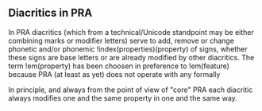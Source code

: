 ## Diacritics in PRA

In PRA diacritics (which from a technical/Unicode
standpoint may be either combining marks or modifier
letters) serve to add, remove or change phonetic and/or
phonemic !index(properties)(property)
of signs, whether these signs are base letters or are
already modified by other diacritics. The term !em(property) has been choosen in preference to !em(feature) because PRA (at least as yet) does not operate with any formally 

In principle,
and always from the point of view of "core" PRA each
diacritic always modifies one and the same property in
one and the same way.
